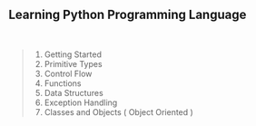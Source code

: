 ## Learning Python Programming Language

<br>

> 1. Getting Started
> 2. Primitive Types
> 3. Control Flow
> 4. Functions
> 5. Data Structures
> 6. Exception Handling
> 7. Classes and Objects ( Object Oriented )